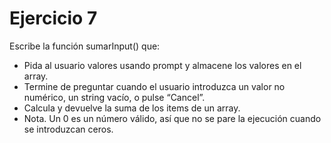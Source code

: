 <h1>Ejercicio 7</h1>
<p>Escribe la función sumarInput() que:</p>
<ul>
    <li>Pida al usuario valores usando prompt y almacene los valores en el array.</li>
    <li>Termine de preguntar cuando el usuario introduzca un valor no numérico, un string vacío, o pulse “Cancel”.</li>
    <li>Calcula y devuelve la suma de los items de un array.</li>
    <li>Nota. Un 0 es un número válido, así que no se pare la ejecución cuando se introduzcan ceros.</li>
</ul>